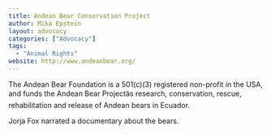 ```yaml
---
title: Andean Bear Conservation Project
author: Mika Epstein
layout: advocacy
categories: ["Advocacy"]
tags:
  - "Animal Rights"
website: http://www.andeanbear.org/
---
```


The Andean Bear Foundation is a 501(c)(3) registered non-profit in the USA, and funds the Andean Bear Projectâs research, conservation, rescue, rehabilitation and release of Andean bears in Ecuador.

Jorja Fox narrated a documentary about the bears.
